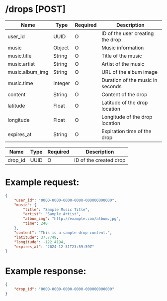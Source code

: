 # /drops [POST]
| Name            | Type    | Required | Description                      |
|-----------------|---------|----------|----------------------------------|
| user_id         | UUID    | O        | ID of the user creating the drop |
| music           | Object  | O        | Music information                |
| music.title     | String  | O        | Title of the music               |
| music.artist    | String  | O        | Artist of the music              |
| music.album_img | String  | O        | URL of the album image           |
| music.time      | Integer | O        | Duration of the music in seconds |
| content         | String  | O        | Content of the drop              |
| latitude        | Float   | O        | Latitude of the drop location    |
| longitude       | Float   | O        | Longitude of the drop location   |
| expires_at      | String  | O        | Expiration time of the drop      |

| Name            | Type    | Required | Description            |
|-----------------|---------|----------|------------------------|
| drop_id         | UUID    | O        | ID of the created drop |

# Example request:
```json
{
    "user_id": "0000-0000-0000-0000-000000000000",
    "music": {
        "title": "Sample Music Title",
        "artist": "Sample Artist",
        "album_img": "http://example.com/album.jpg",
        "time": 240
    },
    "content": "This is a sample drop content.",
    "latitude": 37.7749,
    "longitude": -122.4194,
    "expires_at": "2024-12-31T23:59:59Z"
}
```

# Example response:
```json
{
    "drop_id": "0000-0000-0000-0000-000000000000"
}
```
